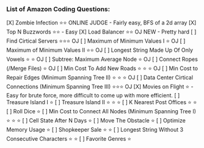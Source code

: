 ### List of Amazon Coding Questions:

[X] Zombie Infection ⭐⭐ ONLINE JUDGE
    - Fairly easy, BFS of a 2d array
[X] Top N Buzzwords ⭐⭐
    - Easy
[X] Load Balancer ⭐⭐ OJ NEW
    - Pretty hard
[ ] Find Cirtical Servers ⭐⭐⭐ OJ
[ ] Maximum of Minimum Values I  ⭐ OJ
[ ] Maximum of Minimum Values II  ⭐⭐ OJ
[ ] Longest String Made Up Of Only Vowels ⭐ ⭐ OJ
[ ] Subtree: Maximum Average Node  ⭐ OJ
[ ] Connect Ropes (/Merge Files)  ⭐ OJ
[ ] Min Cost To Add New Roads  ⭐ ⭐ ⭐  OJ
[ ] Min Cost to Repair Edges (Minimum Spanning Tree II)  ⭐ ⭐ ⭐  OJ
[ ] Data Center Cirtical Connections (Minimum Spanning Tree III)  ⭐⭐⭐ OJ
[X] Movies on Flight ⭐
    - Easy for brute force, more difficult to come up with more efficient.
[ ] Treasure Island I ⭐
[ ] Treasure Island II ⭐ ⭐ ⭐
[ ] K Nearest Post Offices ⭐ ⭐
[ ] Roll Dice ⭐
[ ] Min Cost to Connect All Nodes (Minimum Spanning Tree I) ⭐ ⭐ ⭐
[ ] Cell State After N Days ⭐
[ ] Move The Obstacle ⭐
[ ] Optimize Memory Usage ⭐
[ ] Shopkeeper Sale ⭐ ⭐
[ ] Longest String Without 3 Consecutive Characters ⭐ ⭐
[ ] Favorite Genres ⭐